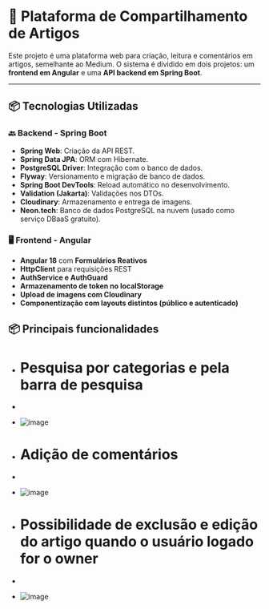 # 📝 Plataforma de Compartilhamento de Artigos

Este projeto é uma plataforma web para criação, leitura e comentários em artigos, semelhante ao Medium. O sistema é dividido em dois projetos: um **frontend em Angular** e uma **API backend em Spring Boot**.

---

## 📦 Tecnologias Utilizadas

### 🔙 Backend - Spring Boot

- **Spring Web**: Criação da API REST.
- **Spring Data JPA**: ORM com Hibernate.
- **PostgreSQL Driver**: Integração com o banco de dados.
- **Flyway**: Versionamento e migração de banco de dados.
- **Spring Boot DevTools**: Reload automático no desenvolvimento.
- **Validation (Jakarta)**: Validações nos DTOs.
- **Cloudinary**: Armazenamento e entrega de imagens.
- **Neon.tech**: Banco de dados PostgreSQL na nuvem (usado como serviço DBaaS gratuito).

### 🖥️ Frontend - Angular

- **Angular 18** com **Formulários Reativos**
- **HttpClient** para requisições REST
- **AuthService e AuthGuard**
- **Armazenamento de token no localStorage**
- **Upload de imagens com Cloudinary**
- **Componentização com layouts distintos (público e autenticado)**

 
 ## 📦 Principais funcionalidades
- # **Pesquisa por categorias e pela barra de pesquisa**
- 
- ![image](https://github.com/user-attachments/assets/7085f9ba-8b62-48e2-bbf4-c1c2fde18681)

- # **Adição de comentários**
- 
- ![image](https://github.com/user-attachments/assets/f2031213-eba4-42df-8875-1303706277dd)

- #  **Possibilidade de exclusão e edição do artigo quando o usuário logado for o owner**
- 
- ![image](https://github.com/user-attachments/assets/16a20ab6-9930-4a9c-b1c8-8877d51a4549)


